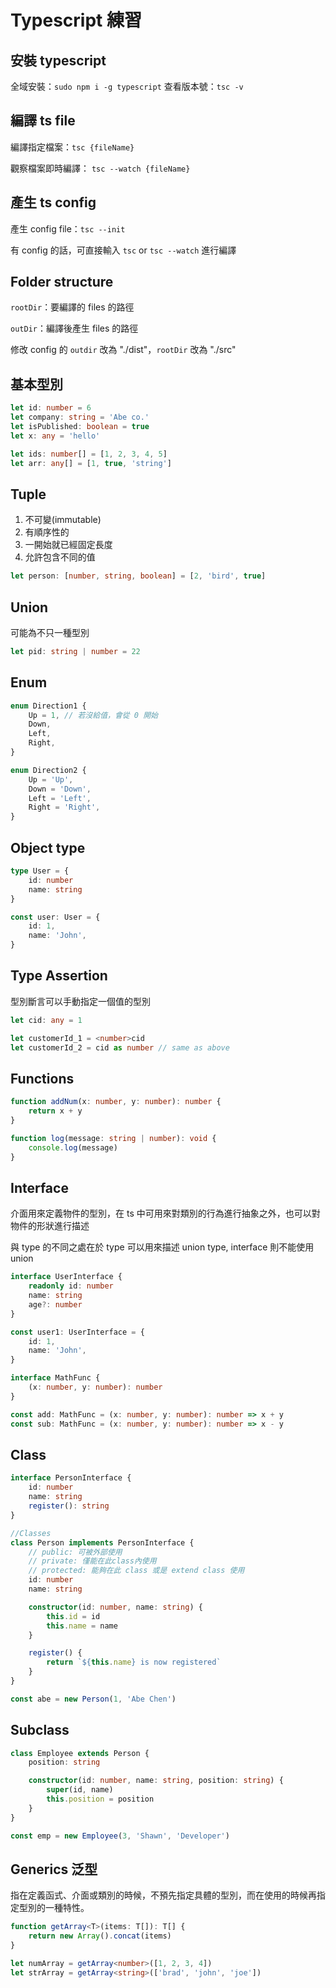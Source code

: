 # Typescript 練習

## 安裝 typescript

全域安裝：`sudo npm i -g typescript`
查看版本號：`tsc -v`

## 編譯 ts file

編譯指定檔案：`tsc {fileName}`

觀察檔案即時編譯： `tsc --watch {fileName}`

## 產生 ts config

產生 config file：`tsc --init`

有 config 的話，可直接輸入 `tsc` or `tsc --watch` 進行編譯

## Folder structure

`rootDir`：要編譯的 files 的路徑

`outDir`：編譯後產生 files 的路徑

修改 config 的 `outdir` 改為 "./dist"，`rootDir` 改為 "./src"

## 基本型別

```ts
let id: number = 6
let company: string = 'Abe co.'
let isPublished: boolean = true
let x: any = 'hello'

let ids: number[] = [1, 2, 3, 4, 5]
let arr: any[] = [1, true, 'string']
```

## Tuple

1. 不可變(immutable)
2. 有順序性的
3. 一開始就已經固定長度
4. 允許包含不同的值

```ts
let person: [number, string, boolean] = [2, 'bird', true]
```

## Union

可能為不只一種型別

```ts
let pid: string | number = 22
```

## Enum

```ts
enum Direction1 {
	Up = 1, // 若沒給值，會從 0 開始
	Down,
	Left,
	Right,
}

enum Direction2 {
	Up = 'Up',
	Down = 'Down',
	Left = 'Left',
	Right = 'Right',
}
```

## Object type

```ts
type User = {
	id: number
	name: string
}

const user: User = {
	id: 1,
	name: 'John',
}
```

## Type Assertion

型別斷言可以手動指定一個值的型別

```ts
let cid: any = 1

let customerId_1 = <number>cid
let customerId_2 = cid as number // same as above
```

## Functions

```ts
function addNum(x: number, y: number): number {
	return x + y
}

function log(message: string | number): void {
	console.log(message)
}
```

## Interface

介面用來定義物件的型別，在 ts 中可用來對類別的行為進行抽象之外，也可以對物件的形狀進行描述

與 type 的不同之處在於 type 可以用來描述 union type, interface 則不能使用 union

```ts
interface UserInterface {
	readonly id: number
	name: string
	age?: number
}

const user1: UserInterface = {
	id: 1,
	name: 'John',
}

interface MathFunc {
	(x: number, y: number): number
}

const add: MathFunc = (x: number, y: number): number => x + y
const sub: MathFunc = (x: number, y: number): number => x - y
```

## Class

```ts
interface PersonInterface {
	id: number
	name: string
	register(): string
}

//Classes
class Person implements PersonInterface {
	// public: 可被外部使用
	// private: 僅能在此class內使用
	// protected: 能夠在此 class 或是 extend class 使用
	id: number
	name: string

	constructor(id: number, name: string) {
		this.id = id
		this.name = name
	}

	register() {
		return `${this.name} is now registered`
	}
}

const abe = new Person(1, 'Abe Chen')
```

## Subclass

```ts
class Employee extends Person {
	position: string

	constructor(id: number, name: string, position: string) {
		super(id, name)
		this.position = position
	}
}

const emp = new Employee(3, 'Shawn', 'Developer')
```

## Generics 泛型

指在定義函式、介面或類別的時候，不預先指定具體的型別，而在使用的時候再指定型別的一種特性。

```ts
function getArray<T>(items: T[]): T[] {
	return new Array().concat(items)
}

let numArray = getArray<number>([1, 2, 3, 4])
let strArray = getArray<string>(['brad', 'john', 'joe'])
```
